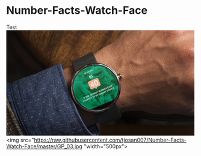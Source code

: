 # Number-Facts-Watch-Face
Test
<img src="https://raw.githubusercontent.com/tjosan007/Number-Facts-Watch-Face/master/GP_02.jpg" width="500px">
<img src="https://raw.githubusercontent.com/tjosan007/Number-Facts-Watch-Face/master/GP_03.jpg "width="500px">


